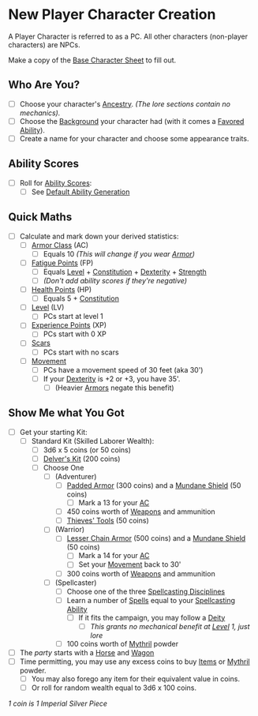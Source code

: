 # New Player Character Creation

A Player Character is referred to as a PC. All other characters (non-player characters) are NPCs.

Make a copy of the [Base Character Sheet](Characters/Base%20Character%20Sheet.md) to fill out.

## Who Are You?

- [ ] Choose your character's [Ancestry](../Player%20Characters/Ancenstries/Ancestry.md). *(The lore sections contain no mechanics).*
- [ ] Choose the [Background](../Player%20Characters/Background.md) your character had (with it comes a [Favored Ability](../Player%20Characters/Favored%20Ability.md)).
- [ ] Create a name for your character and choose some appearance traits.

## Ability Scores

- [ ] Roll for [Ability Scores](../Player%20Characters/Chosen%20Statistics/Ability%20Scores.md):
	- [ ] See [Default Ability Generation](Default%20Ability%20Generation.md)

## Quick Maths

- [ ] Calculate and mark down your derived statistics:
	- [ ] [Armor Class](../Player%20Characters/Derived%20Statistics/Armor%20Class.md) (AC)
		- [ ] Equals 10 *(This will change if you wear [Armor](../Items/Armor.md))*
	- [ ] [Fatigue Points](../Player%20Characters/Derived%20Statistics/Fatigue%20Points.md) (FP)
		- [ ] Equals [Level](../Player%20Characters/Derived%20Statistics/Level.md) + [Constitution](../Player%20Characters/Chosen%20Statistics/Constitution.md) + [Dexterity](../Player%20Characters/Chosen%20Statistics/Dexterity.md) + [Strength](../Player%20Characters/Chosen%20Statistics/Strength.md)
		- [ ] *(Don't add ability scores if they're negative)*
	- [ ] [Health Points](../Player%20Characters/Derived%20Statistics/Health%20Points.md) (HP)
		- [ ] Equals 5 + [Constitution](../Player%20Characters/Chosen%20Statistics/Constitution.md)
	- [ ] [Level](../Player%20Characters/Derived%20Statistics/Level.md) (LV)
		- [ ] PCs start at level 1
	- [ ] [Experience Points](../Player%20Characters/Derived%20Statistics/Experience%20Points.md) (XP)
		- [ ] PCs start with 0 XP
	- [ ] [Scars](../Player%20Characters/Derived%20Statistics/Scars.md)
		- [ ] PCs start with no scars
	- [ ] [Movement](../Game%20Procedures/Movement.md)
		- [ ] PCs have a movement speed of 30 feet (aka 30')
		- [ ] If your [Dexterity](../Player%20Characters/Chosen%20Statistics/Dexterity.md) is +2 or +3, you have 35'.
			- [ ] (Heavier [Armors](../Items/Armor.md) negate this benefit)

## Show Me what You Got

- [ ] Get your starting Kit:
	- [ ] Standard Kit (Skilled Laborer Wealth):
		- [ ] 3d6 x 5 coins (or 50 coins)
		- [ ] [Delver's Kit](../Items/Delver's%20Kit.md) (200 coins)
		- [ ] Choose One
			- [ ] (Adventurer)
				- [ ] [Padded Armor](../Items/Individual%20Item%20Cards/Armors/Mundane%20Armors/Padded%20Armor.md) (300 coins) and a [Mundane Shield](../Items/Individual%20Item%20Cards/Armors/Mundane%20Armors/Mundane%20Shield.md) (50 coins)
					- [ ] Mark a 13 for your [AC](../Player%20Characters/Derived%20Statistics/Armor%20Class.md)
				- [ ] 450 coins worth of [Weapons](../Items/Weapons.md) and ammunition
				- [ ] [Thieves' Tools](../Items/Individual%20Item%20Cards/Gear/50%20Coins/Thieves'%20Tools.md) (50 coins)
			- [ ] (Warrior)
				- [ ] [Lesser Chain Armor](../Items/Individual%20Item%20Cards/Armors/Mundane%20Armors/Chain%20Armor.md) (500 coins) and a [Mundane Shield](../Items/Individual%20Item%20Cards/Armors/Mundane%20Armors/Mundane%20Shield.md) (50 coins)
					- [ ] Mark a 14 for your [AC](../Player%20Characters/Derived%20Statistics/Armor%20Class.md)
					- [ ] Set your [Movement](../Game%20Procedures/Movement.md) back to 30'
				- [ ] 300 coins worth of [Weapons](../Items/Weapons.md) and ammunition
			- [ ] (Spellcaster)
				- [ ] Choose one of the three [Spellcasting Disciplines](../Magic/Spellcasting/The%20Spellcasting%20Disciplines/Spellcasting%20Disciplines.md)
				- [ ] Learn a number of [Spells](../Magic/Spellcasting/Spells.md) equal to your [Spellcasting Ability](../Magic/Spellcasting/The%20Spellcasting%20Disciplines/Spellcasting%20Ability.md)
					- [ ] If it fits the campaign, you may follow a [Deity](../Magic/Deities/Deities.md)
						- [ ] *This grants no mechanical benefit at [Level](../Player%20Characters/Derived%20Statistics/Level.md) 1, just lore*
				- [ ] 100 coins worth of [Mythril](../Magic/Mythril.md) powder
- [ ] The *party* starts with a [Horse](../Items/Individual%20Item%20Cards/Gear/250%20Coins/Horse,%20Draft.md) and [Wagon](../Items/Individual%20Item%20Cards/Gear/250%20Coins/Wagon.md)
- [ ] Time permitting, you may use any excess coins to buy [Items](../Items/Items.md) or [Mythril](../Magic/Mythril.md) powder.
	- [ ] You may also forego any item for their equivalent value in coins.
	- [ ] Or roll for random wealth equal to 3d6 x 100 coins.

*1 coin is 1 Imperial Silver Piece*
